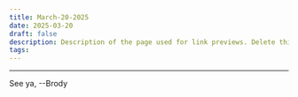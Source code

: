```yaml
---
title: March-20-2025
date: 2025-03-20
draft: false
description: Description of the page used for link previews. Delete this if not wanted
tags:
---
```

---

See ya, 
--Brody
